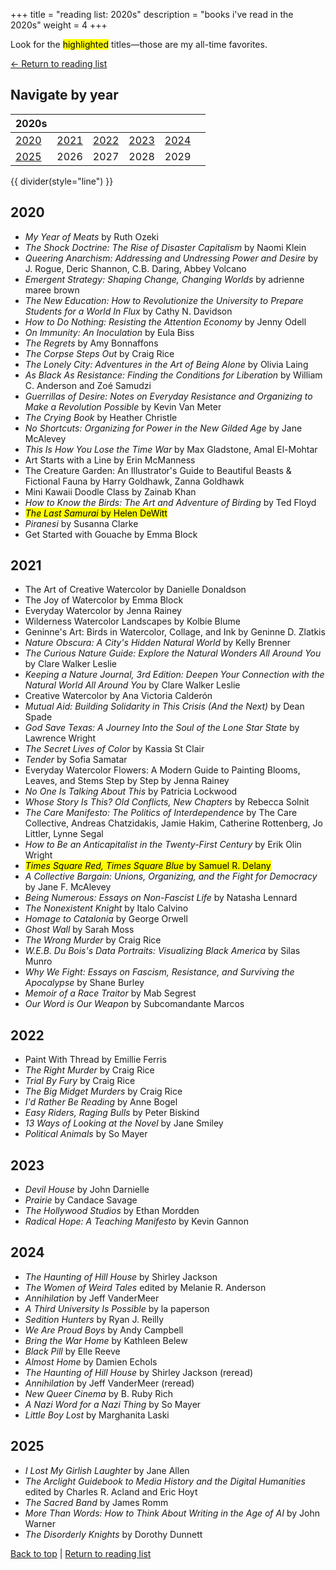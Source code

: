 +++
title = "reading list: 2020s"
description = "books i've read in the 2020s"
weight = 4
+++

Look for the <mark>highlighted</mark> titles—those are my all-time favorites. 

[← Return to reading list](/reading/)

## Navigate by year 

| 2020s | | | | | |
| --------- | --------- | --------- | --------- | --------- | --------- |
| [2020](#2020) | [2021](#2021) | [2022](#2022) | [2023](#2023) | [2024](#2024) |
| [2025](#2025) | 2026 | 2027 | 2028 | 2029 |

<!-- FM:Snippet:Start data:{"id":"Dividers","fields":[{"name":"style","value":"(style=\"line\")"}]} -->
{{ divider(style="line") }}
<!-- FM:Snippet:End -->

## 2020

- *My Year of Meats* by Ruth Ozeki   
- *The Shock Doctrine: The Rise of Disaster Capitalism* by Naomi Klein 
- *Queering Anarchism: Addressing and Undressing Power and Desire* by J. Rogue, Deric Shannon, C.B. Daring, Abbey Volcano 
- *Emergent Strategy: Shaping Change, Changing Worlds* by adrienne maree brown 
- *The New Education: How to Revolutionize the University to Prepare Students for a World In Flux* by Cathy N. Davidson
- *How to Do Nothing: Resisting the Attention Economy* by Jenny Odell
- *On Immunity: An Inoculation* by Eula Biss
- *The Regrets* by Amy Bonnaffons   
- *The Corpse Steps Out* by Craig Rice 
- *The Lonely City: Adventures in the Art of Being Alone* by Olivia Laing
- *As Black As Resistance: Finding the Conditions for Liberation* by William C. Anderson and Zoé Samudzi 
- *Guerrillas of Desire: Notes on Everyday Resistance and Organizing to Make a Revolution Possible* by Kevin Van Meter 
- *The Crying Book* by Heather Christle
- *No Shortcuts: Organizing for Power in the New Gilded Age* by Jane McAlevey 
- *This Is How You Lose the Time War* by Max Gladstone, Amal El-Mohtar   
- Art Starts with a Line by Erin McManness 
- The Creature Garden: An Illustrator's Guide to Beautiful Beasts & Fictional Fauna by Harry Goldhawk, Zanna Goldhawk 
- Mini Kawaii Doodle Class by Zainab Khan
- *How to Know the Birds: The Art and Adventure of Birding* by Ted Floyd
- <mark>*The Last Samurai* by Helen DeWitt</mark>   
- *Piranesi* by Susanna Clarke   
- Get Started with Gouache by Emma Block

## 2021

- The Art of Creative Watercolor by Danielle Donaldson 
- The Joy of Watercolor by Emma Block 
- Everyday Watercolor by Jenna Rainey 
- Wilderness Watercolor Landscapes by Kolbie Blume 
- Geninne's Art: Birds in Watercolor, Collage, and Ink by Geninne D. Zlatkis 
- *Nature Obscura: A City's Hidden Natural World* by Kelly Brenner
- *The Curious Nature Guide: Explore the Natural Wonders All Around You* by Clare Walker Leslie
- *Keeping a Nature Journal, 3rd Edition: Deepen Your Connection with the Natural World All Around You* by Clare Walker Leslie
- Creative Watercolor by Ana Victoria Calderón 
- *Mutual Aid: Building Solidarity in This Crisis (And the Next)* by Dean Spade 
- *God Save Texas: A Journey Into the Soul of the Lone Star State* by Lawrence Wright 
- *The Secret Lives of Color* by Kassia St Clair 
- *Tender* by Sofia Samatar   
- Everyday Watercolor Flowers: A Modern Guide to Painting Blooms, Leaves, and Stems Step by Step by Jenna Rainey 
- *No One Is Talking About This* by Patricia Lockwood   
- *Whose Story Is This? Old Conflicts, New Chapters* by Rebecca Solnit
- *The Care Manifesto: The Politics of Interdependence* by The Care Collective, Andreas Chatzidakis, Jamie Hakim, Catherine Rottenberg, Jo Littler, Lynne Segal 
- *How to Be an Anticapitalist in the Twenty-First Century* by Erik Olin Wright 
- <mark>*Times Square Red, Times Square Blue* by Samuel R. Delany</mark>
- *A Collective Bargain: Unions, Organizing, and the Fight for Democracy* by Jane F. McAlevey 
- *Being Numerous: Essays on Non-Fascist Life* by Natasha Lennard 
- *The Nonexistent Knight* by Italo Calvino   
- *Homage to Catalonia* by George Orwell 
- *Ghost Wall* by Sarah Moss   
- *The Wrong Murder* by Craig Rice 
- *W.E.B. Du Bois's Data Portraits: Visualizing Black America* by Silas Munro 
- *Why We Fight: Essays on Fascism, Resistance, and Surviving the Apocalypse* by Shane Burley 
- *Memoir of a Race Traitor* by Mab Segrest 
- *Our Word is Our Weapon* by Subcomandante Marcos

## 2022
- Paint With Thread by Emillie Ferris 
- *The Right Murder* by Craig Rice 
- *Trial By Fury* by Craig Rice 
- *The Big Midget Murders* by Craig Rice 
- *I'd Rather Be Reading* by Anne Bogel  
- *Easy Riders, Raging Bulls* by Peter Biskind 
- *13 Ways of Looking at the Novel* by Jane Smiley  
- *Political Animals* by So Mayer

## 2023
- *Devil House* by John Darnielle   
- *Prairie* by Candace Savage 
- *The Hollywood Studios* by Ethan Mordden 
- *Radical Hope: A Teaching Manifesto* by Kevin Gannon

## 2024
- *The Haunting of Hill House* by Shirley Jackson   
- *The Women of Weird Tales* edited by Melanie R. Anderson    
- *Annihilation* by Jeff VanderMeer   
- *A Third University Is Possible* by la paperson
- *Sedition Hunters* by Ryan J. Reilly 
- *We Are Proud Boys* by Andy Campbell 
- *Bring the War Home* by Kathleen Belew
- *Black Pill* by Elle Reeve 
- *Almost Home* by Damien Echols 
- *The Haunting of Hill House* by Shirley Jackson (reread)
- *Annihilation* by Jeff VanderMeer (reread) 
- *New Queer Cinema* by B. Ruby Rich
- *A Nazi Word for a Nazi Thing* by So Mayer
- *Little Boy Lost* by Marghanita Laski

## 2025

- *I Lost My Girlish Laughter* by Jane Allen
- *The Arclight Guidebook to Media History and the Digital Humanities* edited by Charles R. Acland and Eric Hoyt
- *The Sacred Band* by James Romm
- *More Than Words: How to Think About Writing in the Age of AI* by John Warner
- *The Disorderly Knights* by Dorothy Dunnett

[Back to top](#) | [Return to reading list](/reading/)